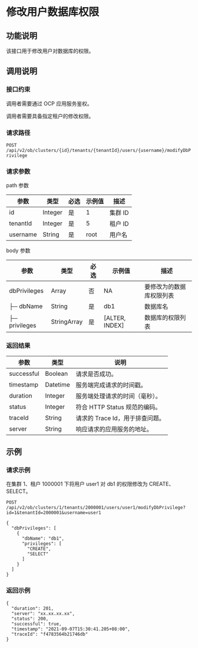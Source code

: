 修改用户数据库权限 
==============================



功能说明 
-------------------------

该接口用于修改用户对数据库的权限。

调用说明 
-------------------------

### 接口约束 

调用者需要通过 OCP 应用服务鉴权。

调用者需要具备指定租户的修改权限。

### 请求路径 

`POST /api/v2/ob/clusters/{id}/tenants/{tenantId}/users/{username}/modifyDbPrivilege`

### 请求参数 

path 参数


|    参数    |   类型    | 必选 | 示例值  |  描述   |
|----------|---------|----|------|-------|
| id       | Integer | 是  | 1    | 集群 ID |
| tenantId | Integer | 是  | 5    | 租户 ID |
| username | String  | 是  | root | 用户名   |



body 参数


|      参数       |     类型      | 必选 |       示例值        |      描述      |
|---------------|-------------|----|------------------|--------------|
| dbPrivileges  | Array       | 否  | NA               | 要修改为的数据库权限列表 |
| ├─ dbName     | String      | 是  | db1              | 数据库名         |
| ├─ privileges | StringArray | 是  | \[ALTER, INDEX\] | 数据库的权限列表     |



### 返回结果 



|     参数     |    类型    |          说明           |
|------------|----------|-----------------------|
| successful | Boolean  | 请求是否成功。               |
| timestamp  | Datetime | 服务端完成请求的时间戳。          |
| duration   | Integer  | 服务端处理请求的时间（毫秒）。       |
| status     | Integer  | 符合 HTTP Status 规范的编码。 |
| traceId    | String   | 请求的 Trace Id，用于排查问题。  |
| server     | String   | 响应请求的应用服务的地址。         |



示例 
-----------------------

### 请求示例 

在集群 1、租户 1000001 下将用户 user1 对 db1 的权限修改为 CREATE、SELECT。

`POST /api/v2/ob/clusters/1/tenants/2000001/users/user1/modifyDbPrivilege?id=1&tenantId=2000001&username=user1`

```unknow
{
  "dbPrivileges": [
    {
      "dbName": "db1",
      "privileges": [
        "CREATE",
        "SELECT"
      ]
    }
  ]
}
```



### 返回示例 

```unknow
{
  "duration": 201,
  "server": "xx.xx.xx.xx",
  "status": 200,
  "successful": true,
  "timestamp": "2021-09-07T15:30:41.205+08:00",
  "traceId": "f4783564b21746db"
}
```


